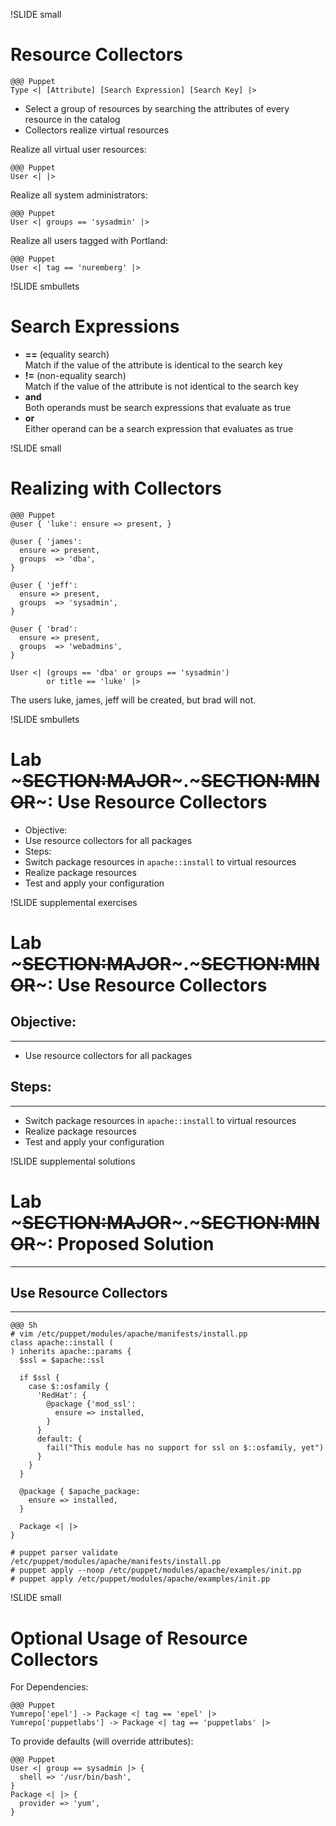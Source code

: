 !SLIDE small
# Resource Collectors

    @@@ Puppet
    Type <| [Attribute] [Search Expression] [Search Key] |>

* Select a group of resources by searching the attributes of every resource in the catalog
* Collectors realize virtual resources

Realize all virtual user resources:

    @@@ Puppet
    User <| |>

Realize all system administrators:

    @@@ Puppet
    User <| groups == 'sysadmin' |>

Realize all users tagged with Portland:

    @@@ Puppet
    User <| tag == 'nuremberg' |>


!SLIDE smbullets
# Search Expressions

* **==** (equality search)<br/>
Match if the value of the attribute is identical to the search key
* **!=** (non-equality search)<br/>
Match if the value of the attribute is not identical to the search key
* **and**<br/>
Both operands must be search expressions that evaluate as true
* **or**<br/>
Either operand can be a search expression that evaluates as true


!SLIDE small
# Realizing with Collectors

    @@@ Puppet
    @user { 'luke': ensure => present, }

    @user { 'james':
      ensure => present,
      groups  => 'dba',
    }

    @user { 'jeff':
      ensure => present,
      groups  => 'sysadmin',
    }

    @user { 'brad':
      ensure => present,
      groups  => 'webadmins',
    }

    User <| (groups == 'dba' or groups == 'sysadmin')
            or title == 'luke' |>

The users luke, james, jeff will be created, but brad will not.


!SLIDE smbullets
# Lab ~~~SECTION:MAJOR~~~.~~~SECTION:MINOR~~~: Use Resource Collectors

* Objective:
 * Use resource collectors for all packages
* Steps:
 * Switch package resources in `apache::install` to virtual resources
 * Realize package resources
 * Test and apply your configuration


!SLIDE supplemental exercises
# Lab ~~~SECTION:MAJOR~~~.~~~SECTION:MINOR~~~: Use Resource Collectors

## Objective:

****

* Use resource collectors for all packages

## Steps:

****

* Switch package resources in `apache::install` to virtual resources
* Realize package resources
* Test and apply your configuration


!SLIDE supplemental solutions
# Lab ~~~SECTION:MAJOR~~~.~~~SECTION:MINOR~~~: Proposed Solution

****

## Use Resource Collectors

****

    @@@ Sh
    # vim /etc/puppet/modules/apache/manifests/install.pp
    class apache::install (
    ) inherits apache::params {
      $ssl = $apache::ssl

      if $ssl {
        case $::osfamily {
          'RedHat': {
            @package {'mod_ssl':
              ensure => installed,
            }
          }
          default: {
            fail("This module has no support for ssl on $::osfamily, yet")
          }
        }
      }

      @package { $apache_package:
        ensure => installed,
      }

      Package <| |>
    }

    # puppet parser validate /etc/puppet/modules/apache/manifests/install.pp
    # puppet apply --noop /etc/puppet/modules/apache/examples/init.pp
    # puppet apply /etc/puppet/modules/apache/examples/init.pp


!SLIDE small
# Optional Usage of Resource Collectors 

For Dependencies:

    @@@ Puppet
    Yumrepo['epel'] -> Package <| tag == 'epel' |>
    Yumrepo['puppetlabs'] -> Package <| tag == 'puppetlabs' |>

To provide defaults (will override attributes):

    @@@ Puppet
    User <| group == sysadmin |> {
      shell => '/usr/bin/bash',
    }
    Package <| |> {
      provider => 'yum',
    }
